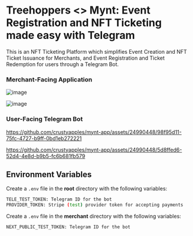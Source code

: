 # Treehoppers <> Mynt: Event Registration and NFT Ticketing made easy with Telegram

This is an NFT Ticketing Platform which simplifies Event Creation and NFT Ticket Issuance for Merchants, and Event Registration and Ticket Redemption for users through a Telegram Bot. 

### Merchant-Facing Application
![image](https://github.com/crustyapples/mynt-app/assets/24990448/9749cdd8-1ba3-49fd-97ce-e4cfd6e01c74)

![image](https://github.com/crustyapples/mynt-app/assets/24990448/989fac89-c76d-4d91-ba69-4e8f414faee9)


### User-Facing Telegram Bot
https://github.com/crustyapples/mynt-app/assets/24990448/98f95d11-75fc-4727-b9ff-0bd1eb272221

https://github.com/crustyapples/mynt-app/assets/24990448/5d8ffed6-52d4-4e8d-b9b5-fc6b681fb579



## Environment Variables
Create a `.env` file in the **root** directory with the following variables:
```bash
TELE_TEST_TOKEN: Telegram ID for the bot
PROVIDER_TOKEN: Stripe (test) provider token for accepting payments
```

Create a `.env` file in the **merchant** directory with the following variables:
```bash
NEXT_PUBLIC_TEST_TOKEN: Telegram ID for the bot
```
